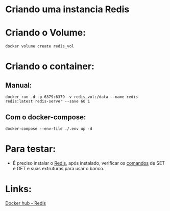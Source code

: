 # Criando uma instancia Redis
# Criando o Volume:
    docker volume create redis_vol
# Criando o container:
## Manual:
    docker run -d -p 6379:6379 -v redis_vol:/data --name redis redis:latest redis-server --save 60 1

## Com o docker-compose:
    docker-compose --env-file ./.env up -d

# Para testar:
- É preciso instalar o [Redis](https://redis.io/docs/getting-started/installation/install-redis-on-linux/), após instalado, verificar os [comandos](https://redis.io/commands/getset/) de SET e GET e suas extruturas para usar o banco. 

# Links:
[Docker hub - Redis](https://hub.docker.com/_/redis)

